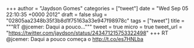 
+++
author = "Jaydson Gomes"
categories = ["tweet"]
date = "Wed Sep 05 22:10:35 +0000 2012"
draft = false
slug = "02805aa2348b35f3b8d1f75163a33e947f98978c"
tags = ["tweet"]
title = """RT @jcemer: Daqui a pouco..."""
tweet = true
micro = true
tweet_url = "https://twitter.com/jaydson/status/243471215753322498"
+++
RT @jcemer: Daqui a pouco começa o http://t.co/es7HNLba
